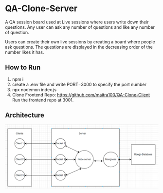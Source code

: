 # QA-Clone-Server

A QA session board used at Live sessions where users write down their questions. Any user can ask any number of questions and like any number of question. 

Users can create their own live sessions by creating a board where people ask questions. The questions are displayed in the decreasing order of the number likes it has.

## How to Run

1) npm i
2) create a .env file and write PORT=3000 to specify the port number
3) npx nodemon index.js
4) Clone Frontend Repo: https://github.com/maitra100/QA-Clone-Client
Run the frontend repo at 3001.

## Architecture
![architecture](./public/architecture.PNG)
